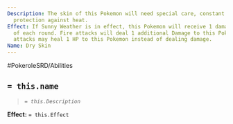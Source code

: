 ```yaml
---
Description: The skin of this Pokemon will need special care, constant hydration and
  protection against heat.
Effect: If Sunny Weather is in effect, this Pokemon will receive 1 damage at the end
  of each round. Fire attacks will deal 1 additional Damage to this Pokemon. Water
  attacks may heal 1 HP to this Pokemon instead of dealing damage.
Name: Dry Skin
---
```


#PokeroleSRD/Abilities

## `= this.name`

> *`= this.Description`*

**Effect:** `= this.Effect`